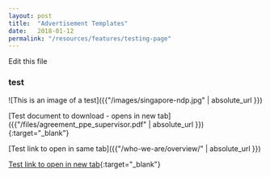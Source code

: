 ```yaml
---
layout: post
title:  "Advertisement Templates"
date:   2018-01-12
permalink: "/resources/features/testing-page"
---
```


Edit this file

### test

![This is an image of a test]({{"/images/singapore-ndp.jpg" | absolute_url }})

[Test document to download - opens in new tab]({{"/files/agreement_ppe_supervisor.pdf" | absolute_url }}){:target="_blank"}

[Test link to open in same tab]({{"/who-we-are/overview/" | absolute_url }})

[Test link to open in new tab]('https://www.google.com'){:target="_blank"}
